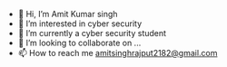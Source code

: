 - 👋 Hi, I’m Amit Kumar singh
- 👀 I’m interested in cyber security
- 🌱 I’m currently a cyber security student
- 💞️ I’m looking to collaborate on ...
- 📫 How to reach me amitsinghrajput2182@gmail.com
<!---
Amitsingh8961/Amitsingh8961 is a ✨ special ✨ repository because its `README.md` (this file) appears on your GitHub profile.
You can click the Preview link to take a look at your changes.
--->
